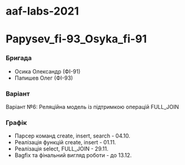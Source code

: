# aaf-labs-2021
# Papysev_fi-93_Osyka_fi-91
  ### Бригада
* Осика Олександр (ФІ-91)
* Папишев Олег (ФІ-93)

### Варіант
Варіант №6: Реляційна модель із підтримкою операцій FULL_JOIN

### Графік
* Парсер команд create, insert, search - 04.10.
* Реалізація функцій create, insert - 01.11.
* Реалізація select, FULL_JOIN - 29.11.
* Bagfix та фінальний вигляд роботи - до 13.12.